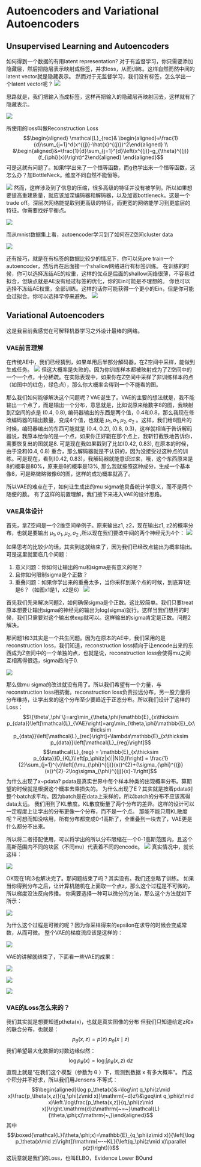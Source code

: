 # Autoencoders and Variational Autoencoders
## Unsupervised Learning and Autoencoders
如何得到一个数据的有用latent representation? 
对于有监督学习，你只需要添加隐藏层，然后把隐层表示映射成标签，并求loss，从而训练。这样自然而然中间的latent vector就是隐藏表示。
然而对于无监督学习，我们没有标签，怎么学出一个latent vector呢？
![](assets/Pasted%20image%2020241126013527.webp)

思路就是，我们把输入当成标签，这样再把输入的隐藏层再映射回去，这样就有了隐藏表示。

![](assets/Pasted%20image%2020241126013633.webp)

所使用的loss叫做Reconstruction Loss
$$\begin{aligned}
\mathcal{L}_{rec}& \begin{aligned}=\frac{1}{d}\sum_{j=1}^d(x^{(j)}-\hat{x}^{(j)})^2\end{aligned} \\
&\begin{aligned}&=\frac{1}{d}\sum_{j=1}^{d}\left(x^{(j)}-g_{\theta}^{(j)}(f_{\phi}(x))\right)^2\end{aligned}
\end{aligned}$$
可是这就有问题了。如果f学出来了一个恒等函数，而g也学出来一个恒等函数，这怎么办？加BottleNeck。维度不同自然不能恒等。

![](assets/Pasted%20image%2020241126013909.webp)
然而，这样涉及到了信息的压缩，很多高级的特征并没有被学到。所以如果想要提高重建质量，就应该加深编码器和解码器，以及加宽bottleneck。这是一个trade off。深层次网络能提取到更高级的特征，而更宽的网络能学习到更底层的特征。你需要找好平衡点。

![](assets/Pasted%20image%2020241126014143.webp)

而从mnist数据集上看，autoencoder学习到了如何在Z空间cluster data

![](assets/Pasted%20image%2020241126014406.webp)

还有技巧，就是在有标签的数据比较少的情况下，你可以先pre train一个autoencoder，然后再在后面接一个shallow网络进行有标签训练。
在训练的时候，你可以选择冻结AE的权重，这样的优点是后面的shallow网络很薄，不容易过拟合，但缺点就是AE没有经过标签的优化，你的Ein可能是不理想的。
你也可以选择不冻结AE权重，全部训练。这样的话你可能获得一个更小的Ein，但是你可能会过拟合。你可以选择早停来避免。
![](assets/Pasted%20image%2020241126014627.webp)


## Variational Autoencoders
这是我目前我感觉在可解释机器学习之外设计最棒的网络。

### VAE前言理解
在传统AE中，我们已经猜到，如果单用后半部分解码器，在Z空间中采样，能做到生成任务。
![](assets/Pasted%20image%2020241126024413.webp)
但这大概率是失败的。因为你训练样本都被映射成为了Z空间中的一个一个点，十分稀疏。在实际表现中，如果你在Z空间中采样了非训练样本的点（如图中的红色，绿色点），那么你大概率会得到一个不能看的图。

那么我们如何能够解决这个问题呢？VAE诞生了。VAE的主要的想法就是，我不能输出一个点了，而是输出一个分布，意思就是，比如说原来给数字8的图，我映射到Z空间的点是 (0.4, 0.8), 编码器输出的东西是两个值，0.4和0.8，那么我现在修改编码器的输出数量，变成4个值，也就是 $\mu_1, \sigma_1, \mu_2, \sigma_2$ 。这样，我们给8图片的时候，编码器编出的东西可能就是 (0.4, 0.2), (0.8, 0.3)，这样就相当于告诉解码器说，我原本给你的是一个点，如果你正好戳在那个点上，我斩钉截铁地告诉你，需要恢复出的图就是8. 可是现在我如果戳到了比如(0.42, 0.83), 在原本的时候，由于没和(0.4, 0.8) 重合，那么解码器就是不认识的，因为没接受过这种点的训练。可是现在，看到(0.42, 0.83)，我解码器就能意识过来，哦，这个东西原来是8的概率是80%，原来是6的概率是13%, 那么我就按照这种成分，生成一个基本像8，可是略微略微像6的图，这样的成功概率就高了。

所以VAE的难点在于，如何让生成出的mu sigma他具备统计学意义，而不是两个随便的数。 有了这样的前置理解，我们接下来进入VAE的设计思路。

### VAE具体设计
首先，拿Z空间是一个2维空间举例子。原来输出z1, z2，现在输出z1, z2的概率分布，也就是要输出  $\mu_1, \sigma_1, \mu_2, \sigma_2$ ,所以现在我们要改中间的两个神经元为4个：
![](assets/Pasted%20image%2020241126025643.webp)

如果思考的比较少的话，其实到这就结束了，因为我们已经改点输出为概率输出。可是这里就面临几个问题：
1. 意义问题：你如何让输出的mu和sigma是有意义的呢？
2. 且你如何限制sigma是个正数？
3. 重叠问题：如果你学出来的重叠太多，当你采样到某个点的时候，到底算1还是6？（如图x1是1，x2是6）
![](assets/Pasted%20image%2020241126025911.webp)

首先我们先来解决问题2，如何确保sigma是个正数。这比较简单。我们只要treat原本想要让输出sigma的神经元的输出为log(sigma)就行。这样当我们想用的时候，我们只需要对这个输出求exp就可以。这样输出的sigma肯定是正数。问题2解决。

那问题1和3其实是一个共生问题。因为在原本的AE中，我们采用的是reconstruction loss，我们知道，reconstruction loss倾向于让encode出来的东西成为Z空间中的一个单独的点，也就是说，reconstruction loss会使得mu之间互相离得很远，sigma趋向于0.

![](assets/Pasted%20image%2020241126030918.webp)

那么做mu sigma的改进就没有用了。所以我们希望有一个力量，与reconstruction loss相抗衡。reconstruction loss负责拉远分布，另一股力量将分布维持，让学出来的这个分布至少要趋近于正态分布。所以我们设计了这样的Loss：
$$\{\theta',\phi'\}=arg\min_{\theta,\phi}\mathbb{E}_{x\thicksim p_{data}}\left[\mathcal{L}_{VAE}\right]=arg\min_{\theta,\phi}\mathbb{E}_{x\thicksim p_{data}}\left[\mathcal{L}_{rec}\right]+\lambda\mathbb{E}_{x\thicksim p_{data}}\left[\mathcal{L}_{reg}\right]$$
$$\mathcal{L}_{reg} = \mathbb{E}_{x\thicksim p_{data}}D_{KL}\left[p_\phi(z|x)||N(0,I)\right] = \frac{1}{2}\sum_{j=1}^{v}\left[(\mu_{\phi}^{(j)}(x))^{2}+(\sigma_{\phi}^{(j)}(x))^{2}-2\log\sigma_{\phi}^{(j)}(x)-1\right]$$
为什么出现了x~pdata? pdata是真实世界中每个样本种类的出现概率分布。算期望的时候就是根据这个概率去乘损失的。
为什么出现了E？其实就是按着pdata对整个batch求平均。因为batch是在data上采样的，所以batch的分布不应该离得data太远。
我们用到了KL散度。KL散度衡量了两个分布的差异。这样的设计可以一定程度上让学出的分布更像一个分布，而不是一个点。
那能不能只用KL散度呢？可想而知没啥用，所有分布都变成0-1高斯了，全重叠到一块去了，VAE更是什么都分不出来。

所以将二者搭配使用，可以将学出的所以分布限缩在一个0-1高斯范围内，且这个高斯范围内不同的块区（不同mu）代表着不同的encode。
![](assets/Pasted%20image%2020241126031714.webp)
真实情况中，就长这样：

![](assets/Pasted%20image%2020241126031750.webp)

OK现在1和3也解决完了。那问题结束了吗？其实没有。我们还忽略了训练。
如果当你得到分布之后，让计算机随机在上面取一个点z，那么这个过程是不可微的，所以梯度没法反向传播。
你需要选择一种可以微分的方法，那么这个方法就如下所示：

![](assets/Pasted%20image%2020241126033708.webp)

为什么这个过程是可微的呢？因为你采样得来的epsilon在求导的时候会变成常数，从而可微。
整个VAE的梯度流应该是这样的：

![](assets/Pasted%20image%2020241126033842.webp)

VAE的讲解就结束了，下面看一些VAE的成果：

![](assets/Pasted%20image%2020241126033921.webp)

![](assets/Pasted%20image%2020241126033933.webp)

![](assets/Pasted%20image%2020241126033947.webp)

### VAE的Loss怎么来的？
我们其实就是想要知道ptheta(x)，也就是真实图像的分布
但我们只知道给定z和x的联合分布，也就是：
$$p_\theta(x,z)=p(z)\mathrm{~}p_\theta(x\mid z)$$
我们希望最大化数据的对数边缘似然：
$$\log p_\theta(x)=\log\int p_\theta(x,z)\mathrm{~d}z$$
直观上就是“在我们这个模型（参数为 θ ）下，观测到数据 x 有多大概率”。
而这个积分并不好求，所以我们用Jensens 不等式：
$$\begin{aligned}\log p_\theta(x)&=\log\int q_\phi(z\mid x)\frac{p_\theta(x,z)}{q_\phi(z\mid x)}\mathrm{~d}z\\&\geq\int q_\phi(z\mid x)\left.\log\frac{p_\theta(x,z)}{q_\phi(z\mid x)}\right.\mathrm{d}z\mathrm{~=~}\mathcal{L}(\theta,\phi;x)\mathrm{~,}\end{aligned}$$
其中$$\boxed{\mathcal{L}(\theta,\phi;x)=\mathbb{E}_{q_\phi(z\mid x)}{\left[\log p_\theta(x\mid z)\right]}\mathrm{~-~KL}{\left(q_\phi(z\mid x)\parallel p(z)\right)}}$$
这玩意就是我们的Loss，也叫ELBO，Evidence Lower BOund
